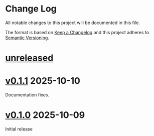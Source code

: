 Change Log
=======

All notable changes to this project will be documented in this file.

The format is based on [Keep a Changelog](http://keepachangelog.com/)
and this project adheres to [Semantic Versioning](http://semver.org/).

# [unreleased]

# [v0.1.1] 2025-10-10

Documentation fixes.

# [v0.1.0] 2025-10-09

Initial release

[unreleased]: https://egit.irs.uni-stuttgart.de/rust/zynq7000-rs/compare/zynq7000-hal-v0.1.0...HEAD
[v0.1.1]: https://egit.irs.uni-stuttgart.de/rust/zynq7000-rs/compare/zynq7000-hal-v0.1.0...zynq7000-hal-v0.1.1
[v0.1.0]: https://egit.irs.uni-stuttgart.de/rust/zynq7000-rs/tag/zynq7000-hal-v0.1.0
